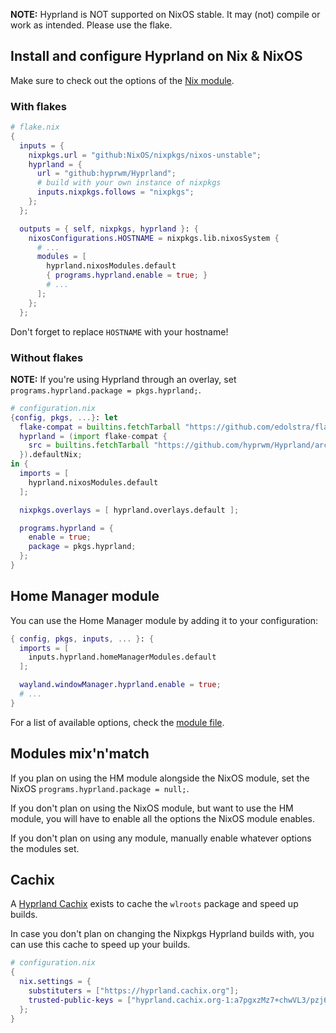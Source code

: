 
**NOTE:** Hyprland is NOT supported on NixOS stable. It may (not) compile or
work as intended. Please use the flake.

## Install and configure Hyprland on Nix & NixOS

Make sure to check out the options of the
[Nix module](https://github.com/hyprwm/Hyprland/blob/main/nix/module.nix).

### With flakes

```nix
# flake.nix
{
  inputs = {
    nixpkgs.url = "github:NixOS/nixpkgs/nixos-unstable";
    hyprland = {
      url = "github:hyprwm/Hyprland";
      # build with your own instance of nixpkgs
      inputs.nixpkgs.follows = "nixpkgs";
    };
  };

  outputs = { self, nixpkgs, hyprland }: {
    nixosConfigurations.HOSTNAME = nixpkgs.lib.nixosSystem {
      # ...
      modules = [
        hyprland.nixosModules.default 
        { programs.hyprland.enable = true; }
        # ...
      ];
    };
  };
```

Don't forget to replace `HOSTNAME` with your hostname!

### Without flakes

**NOTE:** If you're using Hyprland through an overlay, set
`programs.hyprland.package = pkgs.hyprland;`.

```nix
# configuration.nix
{config, pkgs, ...}: let
  flake-compat = builtins.fetchTarball "https://github.com/edolstra/flake-compat/archive/master.tar.gz";
  hyprland = (import flake-compat {
    src = builtins.fetchTarball "https://github.com/hyprwm/Hyprland/archive/master.tar.gz";
  }).defaultNix;
in {
  imports = [
    hyprland.nixosModules.default
  ];

  nixpkgs.overlays = [ hyprland.overlays.default ];

  programs.hyprland = {
    enable = true;
    package = pkgs.hyprland;
  };
}
```

## Home Manager module

You can use the Home Manager module by adding it to your configuration:

```nix
{ config, pkgs, inputs, ... }: {
  imports = [
    inputs.hyprland.homeManagerModules.default
  ];

  wayland.windowManager.hyprland.enable = true;
  # ...
}
```

For a list of available options, check the
[module file](https://github.com/hyprwm/Hyprland/blob/main/nix/hm-module.nix).

## Modules mix'n'match

If you plan on using the HM module alongside the NixOS module, set the NixOS
`programs.hyprland.package = null;`.

If you don't plan on using the NixOS module, but want to use the HM module, you
will have to enable all the options the NixOS module enables.

If you don't plan on using any module, manually enable whatever options the
modules set.

## Cachix

A [Hyprland Cachix](https://app.cachix.org/cache/nix-gaming) exists to cache
the `wlroots` package and speed up builds.

In case you don't plan on changing the Nixpkgs Hyprland builds with, you can
use this cache to speed up your builds.

```nix
# configuration.nix
{
  nix.settings = {
    substituters = ["https://hyprland.cachix.org"];
    trusted-public-keys = ["hyprland.cachix.org-1:a7pgxzMz7+chwVL3/pzj6jIBMioiJM7ypFP8PwtkuGc="];
  };
}
```
